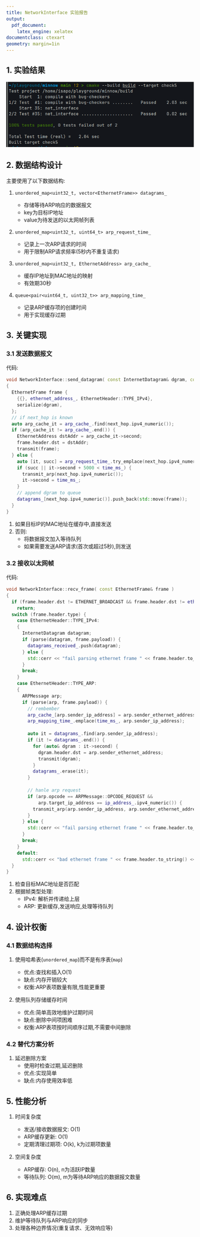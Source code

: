 ```yaml
---
title: NetworkInterface 实验报告
output:
  pdf_document:
    latex_engine: xelatex
documentclass: ctexart
geometry: margin=1in
---
```


## 1. 实验结果

![check5 测试结果](img/check5.png)

## 2. 数据结构设计

主要使用了以下数据结构:

1. `unordered_map<uint32_t, vector<EthernetFrame>> datagrams_`
   - 存储等待ARP响应的数据报文
   - key为目标IP地址
   - value为待发送的以太网帧列表

2. `unordered_map<uint32_t, uint64_t> arp_request_time_` 
   - 记录上一次ARP请求的时间
   - 用于限制ARP请求频率(5秒内不重复请求)

3. `unordered_map<uint32_t, EthernetAddress> arp_cache_`
   - 缓存IP地址到MAC地址的映射
   - 有效期30秒

4. `queue<pair<uint64_t, uint32_t>> arp_mapping_time_`
   - 记录ARP缓存项的创建时间
   - 用于实现缓存过期

## 3. 关键实现

### 3.1 发送数据报文

代码:

```28:49:src/network_interface.cc
void NetworkInterface::send_datagram( const InternetDatagram& dgram, const Address& next_hop )
{
  EthernetFrame frame {
    {{}, ethernet_address_, EthernetHeader::TYPE_IPv4},
    serialize(dgram),
  };
  // if next_hop is known
  auto arp_cache_it = arp_cache_.find(next_hop.ipv4_numeric());
  if (arp_cache_it != arp_cache_.end()) {
    EthernetAddress dstAddr = arp_cache_it->second;
    frame.header.dst = dstAddr;
    transmit(frame);
  } else {
    auto [it, succ] = arp_request_time_.try_emplace(next_hop.ipv4_numeric(), time_ms_);
    if (succ || it->second + 5000 < time_ms_) {
      transmit_arp(next_hop.ipv4_numeric());
      it->second = time_ms_;
    }
    // append dgram to queue
    datagrams_[next_hop.ipv4_numeric()].push_back(std::move(frame));
  }
}
```


1. 如果目标IP的MAC地址在缓存中,直接发送
2. 否则:
   - 将数据报文加入等待队列
   - 如果需要发送ARP请求(首次或超过5秒),则发送

### 3.2 接收以太网帧

代码:

```52:97:src/network_interface.cc
void NetworkInterface::recv_frame( const EthernetFrame& frame )
{
  if (frame.header.dst != ETHERNET_BROADCAST && frame.header.dst != ethernet_address_)
    return;
  switch (frame.header.type) {
    case EthernetHeader::TYPE_IPv4:
    {
      InternetDatagram datagram;
      if (parse(datagram, frame.payload)) {
        datagrams_received_.push(datagram);
      } else {
        std::cerr << "fail parsing ethernet frame " << frame.header.to_string() << std::endl;
      }
      break;
    }
    case EthernetHeader::TYPE_ARP:
    {
      ARPMessage arp;
      if (parse(arp, frame.payload)) {
        // rembember
        arp_cache_[arp.sender_ip_address] = arp.sender_ethernet_address;
        arp_mapping_time_.emplace(time_ms_, arp.sender_ip_address);

        auto it = datagrams_.find(arp.sender_ip_address);
        if (it != datagrams_.end()) {
          for (auto& dgram : it->second) {
            dgram.header.dst = arp.sender_ethernet_address;
            transmit(dgram);
          }
          datagrams_.erase(it);
        }

        // hanle arp request
        if (arp.opcode == ARPMessage::OPCODE_REQUEST &&
            arp.target_ip_address == ip_address_.ipv4_numeric()) {
          transmit_arp(arp.sender_ip_address, arp.sender_ethernet_address);
        }
      } else {
        std::cerr << "fail parsing ethernet frame " << frame.header.to_string() << std::endl;
      }
      break;
    }
    default:
      std::cerr << "bad ethernet frame " << frame.header.to_string() << std::endl;
  }
}
```


1. 检查目标MAC地址是否匹配
2. 根据帧类型处理:
   - IPv4: 解析并传递给上层
   - ARP: 更新缓存,发送响应,处理等待队列

## 4. 设计权衡

### 4.1 数据结构选择

1. 使用哈希表(`unordered_map`)而不是有序表(`map`)
   - 优点:查找和插入O(1)
   - 缺点:内存开销较大
   - 权衡:ARP表项数量有限,性能更重要

2. 使用队列存储缓存时间
   - 优点:简单高效地维护过期时间
   - 缺点:删除中间项困难
   - 权衡:ARP表项按时间顺序过期,不需要中间删除

### 4.2 替代方案分析

1. 延迟删除方案
   - 使用时检查过期,延迟删除
   - 优点:实现简单
   - 缺点:内存使用效率低

## 5. 性能分析

1. 时间复杂度
   - 发送/接收数据报文: O(1)
   - ARP缓存更新: O(1)
   - 定期清理过期项: O(k), k为过期项数量

2. 空间复杂度
   - ARP缓存: O(n), n为活跃IP数量
   - 等待队列: O(m), m为等待ARP响应的数据报文数量

## 6. 实现难点

1. 正确处理ARP缓存过期
2. 维护等待队列与ARP响应的同步
3. 处理各种边界情况(重复请求、无效响应等)
